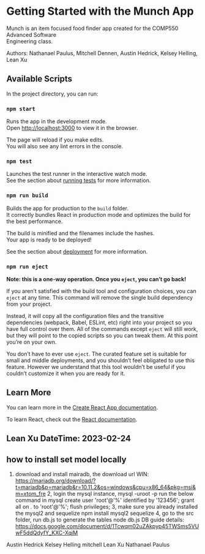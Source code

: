# Getting Started with the Munch App

Munch is an item focused food finder app created for the COMP550 Advanced Software\
Engineering class.

Authors: Nathanael Paulus, Mitchell Dennen, Austin Hedrick, Kelsey Helling, Lean Xu

## Available Scripts

In the project directory, you can run:

### `npm start`

Runs the app in the development mode.\
Open [http://localhost:3000](http://localhost:3000) to view it in the browser.

The page will reload if you make edits.\
You will also see any lint errors in the console.

### `npm test`

Launches the test runner in the interactive watch mode.\
See the section about [running tests](https://facebook.github.io/create-react-app/docs/running-tests) for more information.

### `npm run build`

Builds the app for production to the `build` folder.\
It correctly bundles React in production mode and optimizes the build for the best performance.

The build is minified and the filenames include the hashes.\
Your app is ready to be deployed!

See the section about [deployment](https://facebook.github.io/create-react-app/docs/deployment) for more information.

### `npm run eject`

**Note: this is a one-way operation. Once you `eject`, you can’t go back!**

If you aren’t satisfied with the build tool and configuration choices, you can `eject` at any time. This command will remove the single build dependency from your project.

Instead, it will copy all the configuration files and the transitive dependencies (webpack, Babel, ESLint, etc) right into your project so you have full control over them. All of the commands except `eject` will still work, but they will point to the copied scripts so you can tweak them. At this point you’re on your own.

You don’t have to ever use `eject`. The curated feature set is suitable for small and middle deployments, and you shouldn’t feel obligated to use this feature. However we understand that this tool wouldn’t be useful if you couldn’t customize it when you are ready for it.

## Learn More

You can learn more in the [Create React App documentation](https://facebook.github.io/create-react-app/docs/getting-started).

To learn React, check out the [React documentation](https://reactjs.org/).

## Lean Xu DateTime: 2023-02-24 
## how to install set model locally
1. download and install mairadb, the download url
   WIN: https://mariadb.org/download/?t=mariadb&p=mariadb&r=10.11.2&os=windows&cpu=x86_64&pkg=msi&m=xtom_fre
2, login the mysql instance, 
   mysql -uroot -p
   run the below command in mysql
   create user 'root'@'%' identified by '123456';
   grant all on *.* to 'root'@'%';
   flush privileges;
3, make sure you already installed the mysql2 and sequelize
   npm install mysql2 sequelize
4, go to the src folder, run db.js to generate the tables
   node db.js
DB guide details:
https://docs.google.com/document/d/1Tcwqm02uZAkpyp45TWSms5VUwF5ddQdyfY_KXC-XqjM

Austin Hedrick
Kelsey Helling
mitchell 
Lean Xu
Nathanael Paulus
